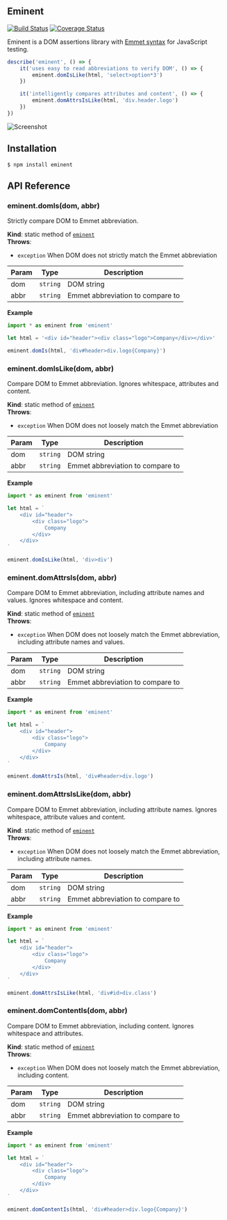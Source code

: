 ## Eminent

[![Build Status](https://travis-ci.org/nathancahill/eminent.svg?branch=master)](https://travis-ci.org/nathancahill/eminent)
[![Coverage Status](https://coveralls.io/repos/nathancahill/eminent/badge.svg?branch=master&service=github)](https://coveralls.io/github/nathancahill/eminent?branch=master)

Eminent is a DOM assertions library with [Emmet syntax](http://docs.emmet.io/abbreviations/syntax/) for JavaScript testing.

```js
describe('eminent', () => {
	it('uses easy to read abbreviations to verify DOM', () => {
		eminent.domIsLike(html, 'select>option*3')
	})

	it('intelligently compares attributes and content', () => {
		eminent.domAttrsIsLike(html, 'div.header.logo')
	})
})
```

![Screenshot](http://i.imgur.com/usTPpPa.png)


## Installation

```
$ npm install eminent
```

## API Reference

<a name="module_eminent.domIs"></a>
### eminent.domIs(dom, abbr)
Strictly compare DOM to Emmet abbreviation.

**Kind**: static method of <code>[eminent](#module_eminent)</code>  
**Throws**:

- <code>exception</code> When DOM does not strictly match the Emmet abbreviation


| Param | Type | Description |
| --- | --- | --- |
| dom | <code>string</code> | DOM string |
| abbr | <code>string</code> | Emmet abbreviation to compare to |

**Example**  
```js
import * as eminent from 'eminent'

let html = '<div id="header"><div class="logo">Company</div></div>'

eminent.domIs(html, 'div#header>div.logo{Company}')
```
<a name="module_eminent.domIsLike"></a>
### eminent.domIsLike(dom, abbr)
Compare DOM to Emmet abbreviation.
Ignores whitespace, attributes and content.

**Kind**: static method of <code>[eminent](#module_eminent)</code>  
**Throws**:

- <code>exception</code> When DOM does not loosely match the Emmet abbreviation


| Param | Type | Description |
| --- | --- | --- |
| dom | <code>string</code> | DOM string |
| abbr | <code>string</code> | Emmet abbreviation to compare to |

**Example**  
```js
import * as eminent from 'eminent'

let html = `
    <div id="header">
        <div class="logo">
            Company
        </div>
    </div>
`

eminent.domIsLike(html, 'div>div')
```
<a name="module_eminent.domAttrsIs"></a>
### eminent.domAttrsIs(dom, abbr)
Compare DOM to Emmet abbreviation, including attribute names and values.
Ignores whitespace and content.

**Kind**: static method of <code>[eminent](#module_eminent)</code>  
**Throws**:

- <code>exception</code> When DOM does not loosely match the Emmet abbreviation, including attribute names and values.


| Param | Type | Description |
| --- | --- | --- |
| dom | <code>string</code> | DOM string |
| abbr | <code>string</code> | Emmet abbreviation to compare to |

**Example**  
```js
import * as eminent from 'eminent'

let html = `
    <div id="header">
        <div class="logo">
            Company
        </div>
    </div>
`

eminent.domAttrsIs(html, 'div#header>div.logo')
```
<a name="module_eminent.domAttrsIsLike"></a>
### eminent.domAttrsIsLike(dom, abbr)
Compare DOM to Emmet abbreviation, including attribute names.
Ignores whitespace, attribute values and content.

**Kind**: static method of <code>[eminent](#module_eminent)</code>  
**Throws**:

- <code>exception</code> When DOM does not loosely match the Emmet abbreviation, including attribute names.


| Param | Type | Description |
| --- | --- | --- |
| dom | <code>string</code> | DOM string |
| abbr | <code>string</code> | Emmet abbreviation to compare to |

**Example**  
```js
import * as eminent from 'eminent'

let html = `
    <div id="header">
        <div class="logo">
            Company
        </div>
    </div>
`

eminent.domAttrsIsLike(html, 'div#id>div.class')
```
<a name="module_eminent.domContentIs"></a>
### eminent.domContentIs(dom, abbr)
Compare DOM to Emmet abbreviation, including content.
Ignores whitespace and attributes.

**Kind**: static method of <code>[eminent](#module_eminent)</code>  
**Throws**:

- <code>exception</code> When DOM does not loosely match the Emmet abbreviation, including content.


| Param | Type | Description |
| --- | --- | --- |
| dom | <code>string</code> | DOM string |
| abbr | <code>string</code> | Emmet abbreviation to compare to |

**Example**  
```js
import * as eminent from 'eminent'

let html = `
    <div id="header">
        <div class="logo">
            Company
        </div>
    </div>
`

eminent.domContentIs(html, 'div#header>div.logo{Company}')
```
